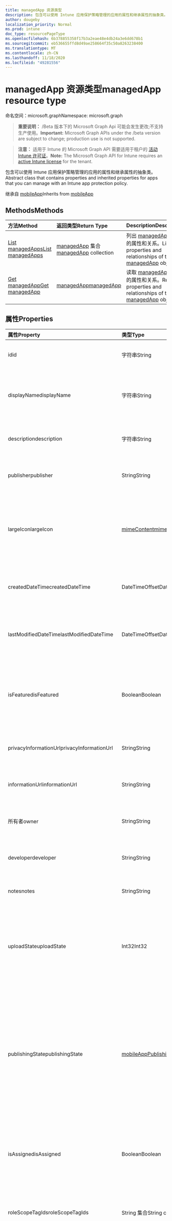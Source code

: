 ```yaml
---
title: managedApp 资源类型
description: 包含可以使用 Intune 应用保护策略管理的应用的属性和继承属性的抽象类。
author: dougeby
localization_priority: Normal
ms.prod: intune
doc_type: resourcePageType
ms.openlocfilehash: 6b378855358f17b3a2eae48e4db24a3e6dd678b1
ms.sourcegitcommit: eb536655ffd8d49ae258664f35c50a8263238400
ms.translationtype: MT
ms.contentlocale: zh-CN
ms.lasthandoff: 11/18/2020
ms.locfileid: "49281556"
---
```

# <a name="managedapp-resource-type"></a><span data-ttu-id="499aa-103">managedApp 资源类型</span><span class="sxs-lookup"><span data-stu-id="499aa-103">managedApp resource type</span></span>

<span data-ttu-id="499aa-104">命名空间：microsoft.graph</span><span class="sxs-lookup"><span data-stu-id="499aa-104">Namespace: microsoft.graph</span></span>

> <span data-ttu-id="499aa-105">**重要说明：** /Beta 版本下的 Microsoft Graph Api 可能会发生更改;不支持生产使用。</span><span class="sxs-lookup"><span data-stu-id="499aa-105">**Important:** Microsoft Graph APIs under the /beta version are subject to change; production use is not supported.</span></span>

> <span data-ttu-id="499aa-106">**注意：** 适用于 Intune 的 Microsoft Graph API 需要适用于租户的 [活动 Intune 许可证](https://go.microsoft.com/fwlink/?linkid=839381)。</span><span class="sxs-lookup"><span data-stu-id="499aa-106">**Note:** The Microsoft Graph API for Intune requires an [active Intune license](https://go.microsoft.com/fwlink/?linkid=839381) for the tenant.</span></span>

<span data-ttu-id="499aa-107">包含可以使用 Intune 应用保护策略管理的应用的属性和继承属性的抽象类。</span><span class="sxs-lookup"><span data-stu-id="499aa-107">Abstract class that contains properties and inherited properties for apps that you can manage with an Intune app protection policy.</span></span>


<span data-ttu-id="499aa-108">继承自 [mobileApp](../resources/intune-shared-mobileapp.md)</span><span class="sxs-lookup"><span data-stu-id="499aa-108">Inherits from [mobileApp](../resources/intune-shared-mobileapp.md)</span></span>

## <a name="methods"></a><span data-ttu-id="499aa-109">Methods</span><span class="sxs-lookup"><span data-stu-id="499aa-109">Methods</span></span>
|<span data-ttu-id="499aa-110">方法</span><span class="sxs-lookup"><span data-stu-id="499aa-110">Method</span></span>|<span data-ttu-id="499aa-111">返回类型</span><span class="sxs-lookup"><span data-stu-id="499aa-111">Return Type</span></span>|<span data-ttu-id="499aa-112">Description</span><span class="sxs-lookup"><span data-stu-id="499aa-112">Description</span></span>|
|:---|:---|:---|
|[<span data-ttu-id="499aa-113">List managedApps</span><span class="sxs-lookup"><span data-stu-id="499aa-113">List managedApps</span></span>](../api/intune-apps-managedapp-list.md)|<span data-ttu-id="499aa-114">[managedApp](../resources/intune-apps-managedapp.md) 集合</span><span class="sxs-lookup"><span data-stu-id="499aa-114">[managedApp](../resources/intune-apps-managedapp.md) collection</span></span>|<span data-ttu-id="499aa-115">列出 [managedApp](../resources/intune-apps-managedapp.md) 对象的属性和关系。</span><span class="sxs-lookup"><span data-stu-id="499aa-115">List properties and relationships of the [managedApp](../resources/intune-apps-managedapp.md) objects.</span></span>|
|[<span data-ttu-id="499aa-116">Get managedApp</span><span class="sxs-lookup"><span data-stu-id="499aa-116">Get managedApp</span></span>](../api/intune-apps-managedapp-get.md)|[<span data-ttu-id="499aa-117">managedApp</span><span class="sxs-lookup"><span data-stu-id="499aa-117">managedApp</span></span>](../resources/intune-apps-managedapp.md)|<span data-ttu-id="499aa-118">读取 [managedApp](../resources/intune-apps-managedapp.md) 对象的属性和关系。</span><span class="sxs-lookup"><span data-stu-id="499aa-118">Read properties and relationships of the [managedApp](../resources/intune-apps-managedapp.md) object.</span></span>|

## <a name="properties"></a><span data-ttu-id="499aa-119">属性</span><span class="sxs-lookup"><span data-stu-id="499aa-119">Properties</span></span>
|<span data-ttu-id="499aa-120">属性</span><span class="sxs-lookup"><span data-stu-id="499aa-120">Property</span></span>|<span data-ttu-id="499aa-121">类型</span><span class="sxs-lookup"><span data-stu-id="499aa-121">Type</span></span>|<span data-ttu-id="499aa-122">说明</span><span class="sxs-lookup"><span data-stu-id="499aa-122">Description</span></span>|
|:---|:---|:---|
|<span data-ttu-id="499aa-123">id</span><span class="sxs-lookup"><span data-stu-id="499aa-123">id</span></span>|<span data-ttu-id="499aa-124">字符串</span><span class="sxs-lookup"><span data-stu-id="499aa-124">String</span></span>|<span data-ttu-id="499aa-125">实体的键。</span><span class="sxs-lookup"><span data-stu-id="499aa-125">Key of the entity.</span></span> <span data-ttu-id="499aa-126">继承自 [mobileApp](../resources/intune-shared-mobileapp.md)</span><span class="sxs-lookup"><span data-stu-id="499aa-126">Inherited from [mobileApp](../resources/intune-shared-mobileapp.md)</span></span>|
|<span data-ttu-id="499aa-127">displayName</span><span class="sxs-lookup"><span data-stu-id="499aa-127">displayName</span></span>|<span data-ttu-id="499aa-128">字符串</span><span class="sxs-lookup"><span data-stu-id="499aa-128">String</span></span>|<span data-ttu-id="499aa-129">管理员提供或导入的应用标题。</span><span class="sxs-lookup"><span data-stu-id="499aa-129">The admin provided or imported title of the app.</span></span> <span data-ttu-id="499aa-130">继承自 [mobileApp](../resources/intune-shared-mobileapp.md)</span><span class="sxs-lookup"><span data-stu-id="499aa-130">Inherited from [mobileApp](../resources/intune-shared-mobileapp.md)</span></span>|
|<span data-ttu-id="499aa-131">description</span><span class="sxs-lookup"><span data-stu-id="499aa-131">description</span></span>|<span data-ttu-id="499aa-132">字符串</span><span class="sxs-lookup"><span data-stu-id="499aa-132">String</span></span>|<span data-ttu-id="499aa-133">应用的说明。</span><span class="sxs-lookup"><span data-stu-id="499aa-133">The description of the app.</span></span> <span data-ttu-id="499aa-134">继承自 [mobileApp](../resources/intune-shared-mobileapp.md)</span><span class="sxs-lookup"><span data-stu-id="499aa-134">Inherited from [mobileApp](../resources/intune-shared-mobileapp.md)</span></span>|
|<span data-ttu-id="499aa-135">publisher</span><span class="sxs-lookup"><span data-stu-id="499aa-135">publisher</span></span>|<span data-ttu-id="499aa-136">String</span><span class="sxs-lookup"><span data-stu-id="499aa-136">String</span></span>|<span data-ttu-id="499aa-137">应用的发布者。</span><span class="sxs-lookup"><span data-stu-id="499aa-137">The publisher of the app.</span></span> <span data-ttu-id="499aa-138">继承自 [mobileApp](../resources/intune-shared-mobileapp.md)</span><span class="sxs-lookup"><span data-stu-id="499aa-138">Inherited from [mobileApp](../resources/intune-shared-mobileapp.md)</span></span>|
|<span data-ttu-id="499aa-139">largeIcon</span><span class="sxs-lookup"><span data-stu-id="499aa-139">largeIcon</span></span>|[<span data-ttu-id="499aa-140">mimeContent</span><span class="sxs-lookup"><span data-stu-id="499aa-140">mimeContent</span></span>](../resources/intune-shared-mimecontent.md)|<span data-ttu-id="499aa-141">要显示在应用详细信息中并用于图标上传的大图标。</span><span class="sxs-lookup"><span data-stu-id="499aa-141">The large icon, to be displayed in the app details and used for upload of the icon.</span></span> <span data-ttu-id="499aa-142">继承自 [mobileApp](../resources/intune-shared-mobileapp.md)</span><span class="sxs-lookup"><span data-stu-id="499aa-142">Inherited from [mobileApp](../resources/intune-shared-mobileapp.md)</span></span>|
|<span data-ttu-id="499aa-143">createdDateTime</span><span class="sxs-lookup"><span data-stu-id="499aa-143">createdDateTime</span></span>|<span data-ttu-id="499aa-144">DateTimeOffset</span><span class="sxs-lookup"><span data-stu-id="499aa-144">DateTimeOffset</span></span>|<span data-ttu-id="499aa-145">创建应用的日期和时间。</span><span class="sxs-lookup"><span data-stu-id="499aa-145">The date and time the app was created.</span></span> <span data-ttu-id="499aa-146">继承自 [mobileApp](../resources/intune-shared-mobileapp.md)</span><span class="sxs-lookup"><span data-stu-id="499aa-146">Inherited from [mobileApp](../resources/intune-shared-mobileapp.md)</span></span>|
|<span data-ttu-id="499aa-147">lastModifiedDateTime</span><span class="sxs-lookup"><span data-stu-id="499aa-147">lastModifiedDateTime</span></span>|<span data-ttu-id="499aa-148">DateTimeOffset</span><span class="sxs-lookup"><span data-stu-id="499aa-148">DateTimeOffset</span></span>|<span data-ttu-id="499aa-149">上次修改应用的日期和时间。</span><span class="sxs-lookup"><span data-stu-id="499aa-149">The date and time the app was last modified.</span></span> <span data-ttu-id="499aa-150">继承自 [mobileApp](../resources/intune-shared-mobileapp.md)</span><span class="sxs-lookup"><span data-stu-id="499aa-150">Inherited from [mobileApp](../resources/intune-shared-mobileapp.md)</span></span>|
|<span data-ttu-id="499aa-151">isFeatured</span><span class="sxs-lookup"><span data-stu-id="499aa-151">isFeatured</span></span>|<span data-ttu-id="499aa-152">Boolean</span><span class="sxs-lookup"><span data-stu-id="499aa-152">Boolean</span></span>|<span data-ttu-id="499aa-153">指示应用是否被管理员标记为特色的值。继承自 [mobileApp](../resources/intune-shared-mobileapp.md)</span><span class="sxs-lookup"><span data-stu-id="499aa-153">The value indicating whether the app is marked as featured by the admin. Inherited from [mobileApp](../resources/intune-shared-mobileapp.md)</span></span>|
|<span data-ttu-id="499aa-154">privacyInformationUrl</span><span class="sxs-lookup"><span data-stu-id="499aa-154">privacyInformationUrl</span></span>|<span data-ttu-id="499aa-155">String</span><span class="sxs-lookup"><span data-stu-id="499aa-155">String</span></span>|<span data-ttu-id="499aa-156">隐私声明 URL。</span><span class="sxs-lookup"><span data-stu-id="499aa-156">The privacy statement Url.</span></span> <span data-ttu-id="499aa-157">继承自 [mobileApp](../resources/intune-shared-mobileapp.md)</span><span class="sxs-lookup"><span data-stu-id="499aa-157">Inherited from [mobileApp](../resources/intune-shared-mobileapp.md)</span></span>|
|<span data-ttu-id="499aa-158">informationUrl</span><span class="sxs-lookup"><span data-stu-id="499aa-158">informationUrl</span></span>|<span data-ttu-id="499aa-159">String</span><span class="sxs-lookup"><span data-stu-id="499aa-159">String</span></span>|<span data-ttu-id="499aa-160">详细信息 URL。</span><span class="sxs-lookup"><span data-stu-id="499aa-160">The more information Url.</span></span> <span data-ttu-id="499aa-161">继承自 [mobileApp](../resources/intune-shared-mobileapp.md)</span><span class="sxs-lookup"><span data-stu-id="499aa-161">Inherited from [mobileApp](../resources/intune-shared-mobileapp.md)</span></span>|
|<span data-ttu-id="499aa-162">所有者</span><span class="sxs-lookup"><span data-stu-id="499aa-162">owner</span></span>|<span data-ttu-id="499aa-163">String</span><span class="sxs-lookup"><span data-stu-id="499aa-163">String</span></span>|<span data-ttu-id="499aa-164">应用的所有者。</span><span class="sxs-lookup"><span data-stu-id="499aa-164">The owner of the app.</span></span> <span data-ttu-id="499aa-165">继承自 [mobileApp](../resources/intune-shared-mobileapp.md)</span><span class="sxs-lookup"><span data-stu-id="499aa-165">Inherited from [mobileApp](../resources/intune-shared-mobileapp.md)</span></span>|
|<span data-ttu-id="499aa-166">developer</span><span class="sxs-lookup"><span data-stu-id="499aa-166">developer</span></span>|<span data-ttu-id="499aa-167">String</span><span class="sxs-lookup"><span data-stu-id="499aa-167">String</span></span>|<span data-ttu-id="499aa-168">应用的开发者。</span><span class="sxs-lookup"><span data-stu-id="499aa-168">The developer of the app.</span></span> <span data-ttu-id="499aa-169">继承自 [mobileApp](../resources/intune-shared-mobileapp.md)</span><span class="sxs-lookup"><span data-stu-id="499aa-169">Inherited from [mobileApp](../resources/intune-shared-mobileapp.md)</span></span>|
|<span data-ttu-id="499aa-170">notes</span><span class="sxs-lookup"><span data-stu-id="499aa-170">notes</span></span>|<span data-ttu-id="499aa-171">String</span><span class="sxs-lookup"><span data-stu-id="499aa-171">String</span></span>|<span data-ttu-id="499aa-172">应用的备注。</span><span class="sxs-lookup"><span data-stu-id="499aa-172">Notes for the app.</span></span> <span data-ttu-id="499aa-173">继承自 [mobileApp](../resources/intune-shared-mobileapp.md)</span><span class="sxs-lookup"><span data-stu-id="499aa-173">Inherited from [mobileApp](../resources/intune-shared-mobileapp.md)</span></span>|
|<span data-ttu-id="499aa-174">uploadState</span><span class="sxs-lookup"><span data-stu-id="499aa-174">uploadState</span></span>|<span data-ttu-id="499aa-175">Int32</span><span class="sxs-lookup"><span data-stu-id="499aa-175">Int32</span></span>|<span data-ttu-id="499aa-176">上载状态。</span><span class="sxs-lookup"><span data-stu-id="499aa-176">The upload state.</span></span> <span data-ttu-id="499aa-177">可能的值包括： 0- `Not Ready` 、1- `Ready` 、2- `Processing` 。</span><span class="sxs-lookup"><span data-stu-id="499aa-177">Possible values are: 0 - `Not Ready`, 1 - `Ready`, 2 - `Processing`.</span></span> <span data-ttu-id="499aa-178">继承自 [mobileApp](../resources/intune-shared-mobileapp.md)</span><span class="sxs-lookup"><span data-stu-id="499aa-178">Inherited from [mobileApp](../resources/intune-shared-mobileapp.md)</span></span>|
|<span data-ttu-id="499aa-179">publishingState</span><span class="sxs-lookup"><span data-stu-id="499aa-179">publishingState</span></span>|[<span data-ttu-id="499aa-180">mobileAppPublishingState</span><span class="sxs-lookup"><span data-stu-id="499aa-180">mobileAppPublishingState</span></span>](../resources/intune-apps-mobileapppublishingstate.md)|<span data-ttu-id="499aa-181">应用的发布状态。</span><span class="sxs-lookup"><span data-stu-id="499aa-181">The publishing state for the app.</span></span> <span data-ttu-id="499aa-182">除非应用已发布，否则无法分配应用。</span><span class="sxs-lookup"><span data-stu-id="499aa-182">The app cannot be assigned unless the app is published.</span></span> <span data-ttu-id="499aa-183">继承自 [mobileApp](../resources/intune-shared-mobileapp.md)。</span><span class="sxs-lookup"><span data-stu-id="499aa-183">Inherited from [mobileApp](../resources/intune-shared-mobileapp.md).</span></span> <span data-ttu-id="499aa-184">可取值为：`notPublished`、`processing`、`published`。</span><span class="sxs-lookup"><span data-stu-id="499aa-184">Possible values are: `notPublished`, `processing`, `published`.</span></span>|
|<span data-ttu-id="499aa-185">isAssigned</span><span class="sxs-lookup"><span data-stu-id="499aa-185">isAssigned</span></span>|<span data-ttu-id="499aa-186">Boolean</span><span class="sxs-lookup"><span data-stu-id="499aa-186">Boolean</span></span>|<span data-ttu-id="499aa-187">指示是否至少向一个组分配了应用程序的值。</span><span class="sxs-lookup"><span data-stu-id="499aa-187">The value indicating whether the app is assigned to at least one group.</span></span> <span data-ttu-id="499aa-188">继承自 [mobileApp](../resources/intune-shared-mobileapp.md)</span><span class="sxs-lookup"><span data-stu-id="499aa-188">Inherited from [mobileApp](../resources/intune-shared-mobileapp.md)</span></span>|
|<span data-ttu-id="499aa-189">roleScopeTagIds</span><span class="sxs-lookup"><span data-stu-id="499aa-189">roleScopeTagIds</span></span>|<span data-ttu-id="499aa-190">String 集合</span><span class="sxs-lookup"><span data-stu-id="499aa-190">String collection</span></span>|<span data-ttu-id="499aa-191">此移动应用的作用域标记 id 列表。</span><span class="sxs-lookup"><span data-stu-id="499aa-191">List of scope tag ids for this mobile app.</span></span> <span data-ttu-id="499aa-192">继承自 [mobileApp](../resources/intune-shared-mobileapp.md)</span><span class="sxs-lookup"><span data-stu-id="499aa-192">Inherited from [mobileApp](../resources/intune-shared-mobileapp.md)</span></span>|
|<span data-ttu-id="499aa-193">dependentAppCount</span><span class="sxs-lookup"><span data-stu-id="499aa-193">dependentAppCount</span></span>|<span data-ttu-id="499aa-194">Int32</span><span class="sxs-lookup"><span data-stu-id="499aa-194">Int32</span></span>|<span data-ttu-id="499aa-195">子应用程序的依赖项总数。</span><span class="sxs-lookup"><span data-stu-id="499aa-195">The total number of dependencies the child app has.</span></span> <span data-ttu-id="499aa-196">继承自 [mobileApp](../resources/intune-shared-mobileapp.md)</span><span class="sxs-lookup"><span data-stu-id="499aa-196">Inherited from [mobileApp](../resources/intune-shared-mobileapp.md)</span></span>|
|<span data-ttu-id="499aa-197">supersedingAppCount</span><span class="sxs-lookup"><span data-stu-id="499aa-197">supersedingAppCount</span></span>|<span data-ttu-id="499aa-198">Int32</span><span class="sxs-lookup"><span data-stu-id="499aa-198">Int32</span></span>|<span data-ttu-id="499aa-199">此应用程序直接或间接取代的应用程序总数量。</span><span class="sxs-lookup"><span data-stu-id="499aa-199">The total number of apps this app directly or indirectly supersedes.</span></span> <span data-ttu-id="499aa-200">继承自 [mobileApp](../resources/intune-shared-mobileapp.md)</span><span class="sxs-lookup"><span data-stu-id="499aa-200">Inherited from [mobileApp](../resources/intune-shared-mobileapp.md)</span></span>|
|<span data-ttu-id="499aa-201">supersededAppCount</span><span class="sxs-lookup"><span data-stu-id="499aa-201">supersededAppCount</span></span>|<span data-ttu-id="499aa-202">Int32</span><span class="sxs-lookup"><span data-stu-id="499aa-202">Int32</span></span>|<span data-ttu-id="499aa-203">此应用程序直接或间接取代的应用程序总数量。</span><span class="sxs-lookup"><span data-stu-id="499aa-203">The total number of apps this app is directly or indirectly superseded by.</span></span> <span data-ttu-id="499aa-204">继承自 [mobileApp](../resources/intune-shared-mobileapp.md)</span><span class="sxs-lookup"><span data-stu-id="499aa-204">Inherited from [mobileApp](../resources/intune-shared-mobileapp.md)</span></span>|
|<span data-ttu-id="499aa-205">appAvailability</span><span class="sxs-lookup"><span data-stu-id="499aa-205">appAvailability</span></span>|[<span data-ttu-id="499aa-206">managedAppAvailability</span><span class="sxs-lookup"><span data-stu-id="499aa-206">managedAppAvailability</span></span>](../resources/intune-apps-managedappavailability.md)|<span data-ttu-id="499aa-207">应用程序的可用性。</span><span class="sxs-lookup"><span data-stu-id="499aa-207">The Application's availability.</span></span> <span data-ttu-id="499aa-208">可取值为：`global`、`lineOfBusiness`。</span><span class="sxs-lookup"><span data-stu-id="499aa-208">Possible values are: `global`, `lineOfBusiness`.</span></span>|
|<span data-ttu-id="499aa-209">version</span><span class="sxs-lookup"><span data-stu-id="499aa-209">version</span></span>|<span data-ttu-id="499aa-210">String</span><span class="sxs-lookup"><span data-stu-id="499aa-210">String</span></span>|<span data-ttu-id="499aa-211">应用程序的版本。</span><span class="sxs-lookup"><span data-stu-id="499aa-211">The Application's version.</span></span>|

## <a name="relationships"></a><span data-ttu-id="499aa-212">关系</span><span class="sxs-lookup"><span data-stu-id="499aa-212">Relationships</span></span>
|<span data-ttu-id="499aa-213">关系</span><span class="sxs-lookup"><span data-stu-id="499aa-213">Relationship</span></span>|<span data-ttu-id="499aa-214">类型</span><span class="sxs-lookup"><span data-stu-id="499aa-214">Type</span></span>|<span data-ttu-id="499aa-215">Description</span><span class="sxs-lookup"><span data-stu-id="499aa-215">Description</span></span>|
|:---|:---|:---|
|<span data-ttu-id="499aa-216">categories</span><span class="sxs-lookup"><span data-stu-id="499aa-216">categories</span></span>|<span data-ttu-id="499aa-217">[mobileAppCategory](../resources/intune-apps-mobileappcategory.md) 集合</span><span class="sxs-lookup"><span data-stu-id="499aa-217">[mobileAppCategory](../resources/intune-apps-mobileappcategory.md) collection</span></span>|<span data-ttu-id="499aa-218">此应用的类别列表。</span><span class="sxs-lookup"><span data-stu-id="499aa-218">The list of categories for this app.</span></span> <span data-ttu-id="499aa-219">继承自 [mobileApp](../resources/intune-shared-mobileapp.md)</span><span class="sxs-lookup"><span data-stu-id="499aa-219">Inherited from [mobileApp](../resources/intune-shared-mobileapp.md)</span></span>|
|<span data-ttu-id="499aa-220">assignments</span><span class="sxs-lookup"><span data-stu-id="499aa-220">assignments</span></span>|<span data-ttu-id="499aa-221">[mobileAppAssignment](../resources/intune-apps-mobileappassignment.md) 集合</span><span class="sxs-lookup"><span data-stu-id="499aa-221">[mobileAppAssignment](../resources/intune-apps-mobileappassignment.md) collection</span></span>|<span data-ttu-id="499aa-222">此移动应用的组分配的列表。</span><span class="sxs-lookup"><span data-stu-id="499aa-222">The list of group assignments for this mobile app.</span></span> <span data-ttu-id="499aa-223">继承自 [mobileApp](../resources/intune-shared-mobileapp.md)</span><span class="sxs-lookup"><span data-stu-id="499aa-223">Inherited from [mobileApp](../resources/intune-shared-mobileapp.md)</span></span>|
|<span data-ttu-id="499aa-224">installSummary</span><span class="sxs-lookup"><span data-stu-id="499aa-224">installSummary</span></span>|[<span data-ttu-id="499aa-225">mobileAppInstallSummary</span><span class="sxs-lookup"><span data-stu-id="499aa-225">mobileAppInstallSummary</span></span>](../resources/intune-apps-mobileappinstallsummary.md)|<span data-ttu-id="499aa-226">移动应用安装摘要。</span><span class="sxs-lookup"><span data-stu-id="499aa-226">Mobile App Install Summary.</span></span> <span data-ttu-id="499aa-227">继承自 [mobileApp](../resources/intune-shared-mobileapp.md)</span><span class="sxs-lookup"><span data-stu-id="499aa-227">Inherited from [mobileApp](../resources/intune-shared-mobileapp.md)</span></span>|
|<span data-ttu-id="499aa-228">deviceStatuses</span><span class="sxs-lookup"><span data-stu-id="499aa-228">deviceStatuses</span></span>|<span data-ttu-id="499aa-229">[mobileAppInstallStatus](../resources/intune-apps-mobileappinstallstatus.md) 集合</span><span class="sxs-lookup"><span data-stu-id="499aa-229">[mobileAppInstallStatus](../resources/intune-apps-mobileappinstallstatus.md) collection</span></span>|<span data-ttu-id="499aa-230">此移动应用程序的安装状态列表。</span><span class="sxs-lookup"><span data-stu-id="499aa-230">The list of installation states for this mobile app.</span></span> <span data-ttu-id="499aa-231">继承自 [mobileApp](../resources/intune-shared-mobileapp.md)</span><span class="sxs-lookup"><span data-stu-id="499aa-231">Inherited from [mobileApp](../resources/intune-shared-mobileapp.md)</span></span>|
|<span data-ttu-id="499aa-232">userStatuses</span><span class="sxs-lookup"><span data-stu-id="499aa-232">userStatuses</span></span>|<span data-ttu-id="499aa-233">[userAppInstallStatus](../resources/intune-apps-userappinstallstatus.md) 集合</span><span class="sxs-lookup"><span data-stu-id="499aa-233">[userAppInstallStatus](../resources/intune-apps-userappinstallstatus.md) collection</span></span>|<span data-ttu-id="499aa-234">此移动应用程序的安装状态列表。</span><span class="sxs-lookup"><span data-stu-id="499aa-234">The list of installation states for this mobile app.</span></span> <span data-ttu-id="499aa-235">继承自 [mobileApp](../resources/intune-shared-mobileapp.md)</span><span class="sxs-lookup"><span data-stu-id="499aa-235">Inherited from [mobileApp](../resources/intune-shared-mobileapp.md)</span></span>|
|<span data-ttu-id="499aa-236">相互</span><span class="sxs-lookup"><span data-stu-id="499aa-236">relationships</span></span>|<span data-ttu-id="499aa-237">[mobileAppRelationship](../resources/intune-apps-mobileapprelationship.md) 集合</span><span class="sxs-lookup"><span data-stu-id="499aa-237">[mobileAppRelationship](../resources/intune-apps-mobileapprelationship.md) collection</span></span>|<span data-ttu-id="499aa-238">此应用程序的直接关系集。</span><span class="sxs-lookup"><span data-stu-id="499aa-238">The set of direct relationships for this app.</span></span> <span data-ttu-id="499aa-239">继承自 [mobileApp](../resources/intune-shared-mobileapp.md)</span><span class="sxs-lookup"><span data-stu-id="499aa-239">Inherited from [mobileApp](../resources/intune-shared-mobileapp.md)</span></span>|

## <a name="json-representation"></a><span data-ttu-id="499aa-240">JSON 表示形式</span><span class="sxs-lookup"><span data-stu-id="499aa-240">JSON Representation</span></span>
<span data-ttu-id="499aa-241">下面是资源的 JSON 表示形式。</span><span class="sxs-lookup"><span data-stu-id="499aa-241">Here is a JSON representation of the resource.</span></span>
<!-- {
  "blockType": "resource",
  "keyProperty": "id",
  "@odata.type": "microsoft.graph.managedApp"
}
-->
``` json
{
  "@odata.type": "#microsoft.graph.managedApp",
  "id": "String (identifier)",
  "displayName": "String",
  "description": "String",
  "publisher": "String",
  "largeIcon": {
    "@odata.type": "microsoft.graph.mimeContent",
    "type": "String",
    "value": "binary"
  },
  "createdDateTime": "String (timestamp)",
  "lastModifiedDateTime": "String (timestamp)",
  "isFeatured": true,
  "privacyInformationUrl": "String",
  "informationUrl": "String",
  "owner": "String",
  "developer": "String",
  "notes": "String",
  "uploadState": 1024,
  "publishingState": "String",
  "isAssigned": true,
  "roleScopeTagIds": [
    "String"
  ],
  "dependentAppCount": 1024,
  "supersedingAppCount": 1024,
  "supersededAppCount": 1024,
  "appAvailability": "String",
  "version": "String"
}
```




